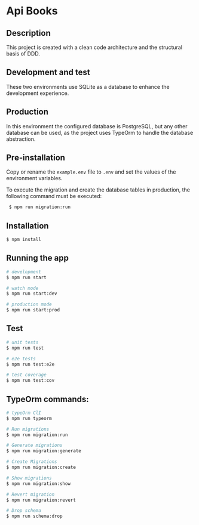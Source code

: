 # Api Books

## Description

This project is created with a clean code architecture and the structural basis of DDD.

## Development and test

These two environments use SQLite as a database to enhance the development experience.

## Production

In this environment the configured database is PostgreSQL, but any other database can be used, as the project uses TypeOrm to handle the database abstraction.

## Pre-installation

Copy or rename the `example.env` file to `.env` and set the values of the environment variables.

To execute the migration and create the database tables in production, the following command must be executed:

```bash
 $ npm run migration:run
```

## Installation

```bash
$ npm install
```

## Running the app

```bash
# development
$ npm run start

# watch mode
$ npm run start:dev

# production mode
$ npm run start:prod
```

## Test

```bash
# unit tests
$ npm run test

# e2e tests
$ npm run test:e2e

# test coverage
$ npm run test:cov
```

## TypeOrm commands:

```Bash
# typeOrm ClI
$ npm run typeorm

# Run migrations
$ npm run migration:run

# Generate migrations
$ npm run migration:generate

# Create Migrations
$ npm run migration:create

# Show migrations
$ npm run migration:show

# Revert migration
$ npm run migration:revert

# Drop schema
$ npm run schema:drop
```
